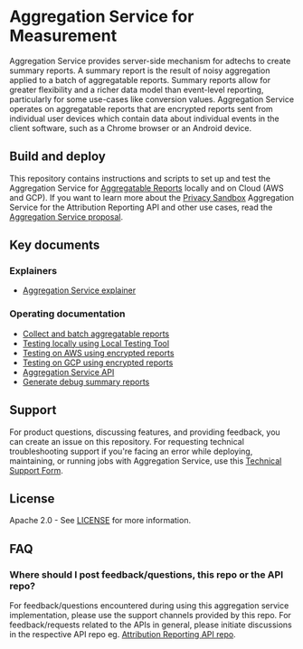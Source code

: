 # Aggregation Service for Measurement

Aggregation Service provides server-side mechanism for adtechs to create summary reports. A summary
report is the result of noisy aggregation applied to a batch of aggregatable reports. Summary
reports allow for greater flexibility and a richer data model than event-level reporting,
particularly for some use-cases like conversion values. Aggregation Service operates on aggregatable
reports that are encrypted reports sent from individual user devices which contain data about
individual events in the client software, such as a Chrome browser or an Android device.

## Build and deploy

This repository contains instructions and scripts to set up and test the Aggregation Service for
[Aggregatable Reports](https://github.com/WICG/conversion-measurement-api/blob/main/AGGREGATION_SERVICE_TEE.md#aggregatable-reports)
locally and on Cloud (AWS and GCP). If you want to learn more about the
[Privacy Sandbox](https://privacysandbox.com/) Aggregation Service for the Attribution Reporting API
and other use cases, read the
[Aggregation Service proposal](https://github.com/WICG/conversion-measurement-api/blob/main/AGGREGATION_SERVICE_TEE.md#aggregatable-reports).

## Key documents

### Explainers

-   [Aggregation Service explainer](https://github.com/WICG/attribution-reporting-api/blob/main/AGGREGATION_SERVICE_TEE.md)

### Operating documentation

-   [Collect and batch aggregatable reports](./docs/collecting.md)
-   [Testing locally using Local Testing Tool](./docs/local-testing-tool.md)
-   [Testing on AWS using encrypted reports](./docs/aws-aggregation-service.md)
-   [Testing on GCP using encrypted reports](./docs/gcp-aggregation-service.md)
-   [Aggregation Service API](./docs/api.md)
-   [Generate debug summary reports](./docs/debugging.md)

## Support

For product questions, discussing features, and providing feedback, you can create an issue on this
repository. For requesting technical troubleshooting support if you're facing an error while
deploying, maintaining, or running jobs with Aggregation Service, use this
[Technical Support Form](https://support.google.com/faqs/contact/privacysandbox_aggregation_service).

## License

Apache 2.0 - See [LICENSE](LICENSE) for more information.

## FAQ

### Where should I post feedback/questions, this repo or the API repo?

For feedback/questions encountered during using this aggregation service implementation, please use
the support channels provided by this repo. For feedback/requests related to the APIs in general,
please initiate discussions in the respective API repo eg.
[Attribution Reporting API repo](https://github.com/WICG/attribution-reporting-api).

